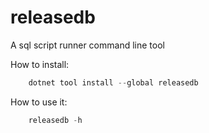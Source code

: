 # releasedb

A sql script runner command line tool

How to install:

```powershell
    dotnet tool install --global releasedb
```

How to use it:
```powershell
    releasedb -h
```